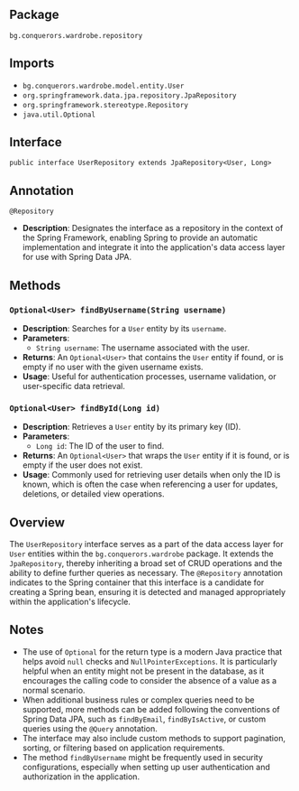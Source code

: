 ## Package

`bg.conquerors.wardrobe.repository`

## Imports

- `bg.conquerors.wardrobe.model.entity.User`
- `org.springframework.data.jpa.repository.JpaRepository`
- `org.springframework.stereotype.Repository`
- `java.util.Optional`

## Interface

`public interface UserRepository extends JpaRepository<User, Long>`

## Annotation

`@Repository`

- **Description**: Designates the interface as a repository in the context of the Spring Framework, enabling Spring to provide an automatic implementation and integrate it into the application's data access layer for use with Spring Data JPA.

## Methods

### `Optional<User> findByUsername(String username)`

- **Description**: Searches for a `User` entity by its `username`.
- **Parameters**:
    - `String username`: The username associated with the user.
- **Returns**: An `Optional<User>` that contains the `User` entity if found, or is empty if no user with the given username exists.
- **Usage**: Useful for authentication processes, username validation, or user-specific data retrieval.

### `Optional<User> findById(Long id)`

- **Description**: Retrieves a `User` entity by its primary key (ID).
- **Parameters**:
    - `Long id`: The ID of the user to find.
- **Returns**: An `Optional<User>` that wraps the `User` entity if it is found, or is empty if the user does not exist.
- **Usage**: Commonly used for retrieving user details when only the ID is known, which is often the case when referencing a user for updates, deletions, or detailed view operations.

## Overview

The `UserRepository` interface serves as a part of the data access layer for `User` entities within the `bg.conquerors.wardrobe` package. It extends the `JpaRepository`, thereby inheriting a broad set of CRUD operations and the ability to define further queries as necessary. The `@Repository` annotation indicates to the Spring container that this interface is a candidate for creating a Spring bean, ensuring it is detected and managed appropriately within the application's lifecycle.

## Notes

- The use of `Optional` for the return type is a modern Java practice that helps avoid `null` checks and `NullPointerExceptions`. It is particularly helpful when an entity might not be present in the database, as it encourages the calling code to consider the absence of a value as a normal scenario.
- When additional business rules or complex queries need to be supported, more methods can be added following the conventions of Spring Data JPA, such as `findByEmail`, `findByIsActive`, or custom queries using the `@Query` annotation.
- The interface may also include custom methods to support pagination, sorting, or filtering based on application requirements.
- The method `findByUsername` might be frequently used in security configurations, especially when setting up user authentication and authorization in the application.
